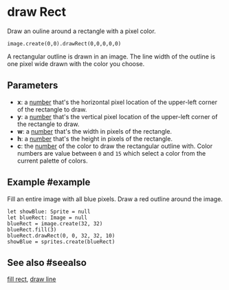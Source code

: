 # draw Rect

Draw an ouline around a rectangle with a pixel color.

```sig
image.create(0,0).drawRect(0,0,0,0,0)
```

A rectangular outline is drawn in an image. The line width of the outline is one pixel wide drawn with the color you choose.

## Parameters

* **x**: a [number](/types/number) that's the horizontal pixel location of the upper-left corner of the rectangle to draw.
* **y**: a [number](/types/number) that's the vertical pixel location of the upper-left corner of the rectangle to draw.
* **w**: a [number](/types/number) that's the width in pixels of the rectangle.
* **h**: a [number](/types/number) that's the height in pixels of the rectangle.
* **c**: the [number](/types/number) of the color to draw the rectangular outline with. Color numbers are value between `0` and `15` which select a color from the current palette of colors.

## Example #example

Fill an entire image with all blue pixels. Draw a red outline around the image.

```blocks
let showBlue: Sprite = null
let blueRect: Image = null
blueRect = image.create(32, 32)
blueRect.fill(3)
blueRect.drawRect(0, 0, 32, 32, 10)
showBlue = sprites.create(blueRect)
```

## See also #seealso

[fill rect](/reference/images/image/fill-rect),
[draw line](/reference/images/image/draw-line)


